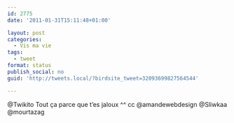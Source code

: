 ```yaml
---
id: 2775
date: '2011-01-31T15:11:48+01:00'

layout: post
categories:
  - Vis ma vie
tags:
  - tweet
format: status
publish_social: no
guid: 'http://tweets.local/?birdsite_tweet=32093699827564544'

---
```


@Twikito Tout ça parce que t’es jaloux ^^ cc @amandewebdesign @Sliwkaa @mourtazag
